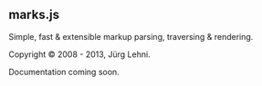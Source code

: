## marks.js

Simple, fast & extensible markup parsing, traversing & rendering.

Copyright © 2008 - 2013, Jürg Lehni.

Documentation coming soon.
